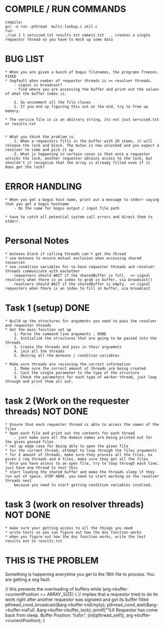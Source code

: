 # COMPILE / RUN COMMANDS
    
    compile: 
    gcc -o run -pthread  multi-lookup.c util.c
    run: 
    ./run 1 1 serviced.txt results.txt names1.txt   , creates a single requestor thread so you have to mock up some data 


# BUG LIST 
    * When you are given a bunch of bogus filenames, the programs freezes. FIXED
    * Segfault when number of requestor threads is >= resolver threads. 
        - signal vs broadcast?
        - find where you are accessing the buffer and print out the values of what the buffer index is. 

        1. Go uncomment all the file closes
        2. If you end up figuring this out at the end, try to free up memory.

    * The service file is is an abitrary string, its not just serviced.txt or results.txt


    * What you think the problem is.
        1. When a requestors fills in the buffer with 20 items, it will release the lock and block. The mutex is now unlocked and you expect a resolver to come and pick it up
        2. What is happening in certain cases is that once a requester unlocks the lock, another requestor obtains access to the lock, but shouldn't it recognize that the array is already filled even if it does get the lock? 



# ERROR HANDLING
    * When you get a bogus host name, print out a message to stderr saying that you got a bogus hostname
        - Do the same for bogus output / input file path 
    
    * have to catch all potential system call errors and direct them to stderr.




# Personal Notes
    * mutexes block if calling threads can't get the thread
    * use mutexes to ensure mutual exclusion when accessing shared resources
    * use condition variables for to have requester threads and resolver threads communicate with eachother
        requesters should WAIT if the sharedBuffer is full.  => signal resolvers when there is an index to grab in buffer, via broadcast()
        resolvers should WAIT if the sharedBuffer is empty.  => signal requesters when there is an index to fill in buffer, via broadcast


# Task 1 (setup) DONE 
    * Build up the structures for arguments you need to pass the resolver and requester threads
    * Get the main function set up 
        1. Parse the command line arguments , DONE
        2. Initialize the structures that are going to be passed into the threads
        3. Create the threads and pass in their arguemnts
        4. join all the threads
        5. destroy all the mutexes / condition variables

    * Make sure threads are recieving the correct information 
        1. Make sure the correct amount of threads are being created
        2. Cast the single parameter to the type of the structure
        3. Check the parameters for each type of worker thread, just loop through and print them all out.

# task 2 (Work on the requester threads)  NOT DONE
    * Ensure that each requester thread is able to access the names of the files 
    * Open each file and print out the contents for each thread
        - just make sure all the domain names are being printed out for the given passed files 
    * set up edge case for being able to open the given file
    * for the current thread, attempt to loop through the files arguments
    * for X amount of threads, make sure they process all the files, ex given 2 req threads and 4 files, make sure they get all the files
    * Once you have access to an open file, try to loop through each line, just have one thread to test this
    * start loading the shared buffer and make the threads sleep if they run out of space. STOP HERE. you need to start working on the resolver threads next
        because you need to start getting condition variables involved.

# task 3 (work on resolver threads)  NOT DONE
    * make sure your getting access to all the things you need
    * write tests so you can figure out how the dns function works
    * when you figure out how the dns function works, write the test results out to results.txt 



# THIS IS THE PROBLEM 
Something is happening everytime you get to the 18th file to process. You are getting a seg fault.




// this prevents the overloading of buffers
while (arg->buffer->currentPosition == ARRAY_SIZE) {   // implies that a requestor tried to do its work right after another requestor was signaled and got its buffer filled
                                pthread_cond_broadcast(&arg->buffer->isEmpty);
                                pthread_cond_wait(&arg->buffer->isFull, &arg->buffer->buffer_lock);
                                printf("%X Requestor has come back from sleep. Buffer Position:  %d\n", (int)pthread_self(), arg->buffer->currentPosition);
                            }